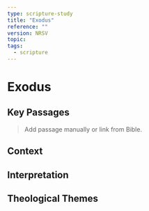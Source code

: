 ```yaml
---
type: scripture-study
title: "Exodus"
reference: ""
version: NRSV
topic: 
tags:
  - scripture
---
```


# Exodus

## Key Passages

> Add passage manually or link from Bible.

## Context

## Interpretation

## Theological Themes
